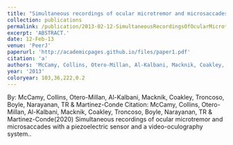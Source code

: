 ```yaml
---
title: "Simultaneous recordings of ocular microtremor and microsaccades with a piezoelectric sensor and a video-oculography system."
collection: publications
permalink: /publication/2013-02-12-SimultaneousRecordingsOfOcularMicrotremorAndMicrosaccadesWithAP
excerpt: 'ABSTRACT.'
date: 12-Feb-13
venue: 'PeerJ'
paperurl: 'http://academicpages.github.io/files/paper1.pdf'
citation: 'a'
authors: 'McCamy, Collins, Otero-Millan, Al-Kalbani, Macknik, Coakley, Troncoso, Boyle, Narayanan, TR & Martinez-Conde'
year: '2013'
coloryear: 103,36,222,0.2
---
```


By: McCamy, Collins, Otero-Millan, Al-Kalbani, Macknik, Coakley, Troncoso, Boyle, Narayanan, TR & Martinez-Conde
Citation: McCamy, Collins, Otero-Millan, Al-Kalbani, Macknik, Coakley, Troncoso, Boyle, Narayanan, TR & Martinez-Conde(2020) Simultaneous recordings of ocular microtremor and microsaccades with a piezoelectric sensor and a video-oculography system.. 
